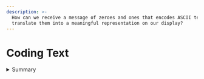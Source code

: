```yaml
---
description: >-
  How can we receive a message of zeroes and ones that encodes ASCII text and
  translate them into a meaningful representation on our display?
---
```


# Coding Text

<details>

<summary>Summary</summary>

In this lesson, you'll learn:

* ...
* ...

This lesson is relevant for [Exercise 6: Text Messages](https://winf-hsos.github.io/lifi-exercises/exercises/06\_exercise\_text\_messages.pdf).

</details>
